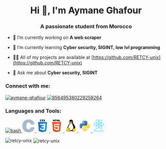 <h1 align="center">Hi 👋, I'm Aymane Ghafour</h1>
<h3 align="center">A passionate student from Morocco</h3>

- 🔭 I’m currently working on **A web scraper**

- 🌱 I’m currently learning **Cyber security, SIGINT, low lvl programming**

- 👨‍💻 All of my projects are available at [https://github.com/RETCY-unix](https://github.com/RETCY-unix)

- 💬 Ask me about **Cyber security, SIGINT**

<h3 align="left">Connect with me:</h3>
<p align="left">
<a href="https://linkedin.com/in/aymane-ghafour" target="blank"><img align="center" src="https://raw.githubusercontent.com/rahuldkjain/github-profile-readme-generator/master/src/images/icons/Social/linked-in-alt.svg" alt="aymane-ghafour" height="30" width="40" /></a>
<a href="https://discord.gg/856495380229259264" target="blank"><img align="center" src="https://raw.githubusercontent.com/rahuldkjain/github-profile-readme-generator/master/src/images/icons/Social/discord.svg" alt="856495380229259264" height="30" width="40" /></a>
</p>

<h3 align="left">Languages and Tools:</h3>
<p align="left"> <a href="https://www.gnu.org/software/bash/" target="_blank" rel="noreferrer"> <img src="https://www.vectorlogo.zone/logos/gnu_bash/gnu_bash-icon.svg" alt="bash" width="40" height="40"/> </a> <a href="https://www.cprogramming.com/" target="_blank" rel="noreferrer"> <img src="https://raw.githubusercontent.com/devicons/devicon/master/icons/c/c-original.svg" alt="c" width="40" height="40"/> </a> <a href="https://www.w3schools.com/css/" target="_blank" rel="noreferrer"> <img src="https://raw.githubusercontent.com/devicons/devicon/master/icons/css3/css3-original-wordmark.svg" alt="css3" width="40" height="40"/> </a> <a href="https://www.w3.org/html/" target="_blank" rel="noreferrer"> <img src="https://raw.githubusercontent.com/devicons/devicon/master/icons/html5/html5-original-wordmark.svg" alt="html5" width="40" height="40"/> </a> <a href="https://www.linux.org/" target="_blank" rel="noreferrer"> <img src="https://raw.githubusercontent.com/devicons/devicon/master/icons/linux/linux-original.svg" alt="linux" width="40" height="40"/> </a> <a href="https://www.python.org" target="_blank" rel="noreferrer"> <img src="https://raw.githubusercontent.com/devicons/devicon/master/icons/python/python-original.svg" alt="python" width="40" height="40"/> </a> <a href="https://reactjs.org/" target="_blank" rel="noreferrer"> <img src="https://raw.githubusercontent.com/devicons/devicon/master/icons/react/react-original-wordmark.svg" alt="react" width="40" height="40"/> </a> </p>

<p><img align="left" src="https://github-readme-stats.vercel.app/api/top-langs?username=retcy-unix&show_icons=true&locale=en&layout=compact" alt="retcy-unix" /></p>

<p>&nbsp;<img align="center" src="https://github-readme-stats.vercel.app/api?username=retcy-unix&show_icons=true&locale=en" alt="retcy-unix" /></p>
